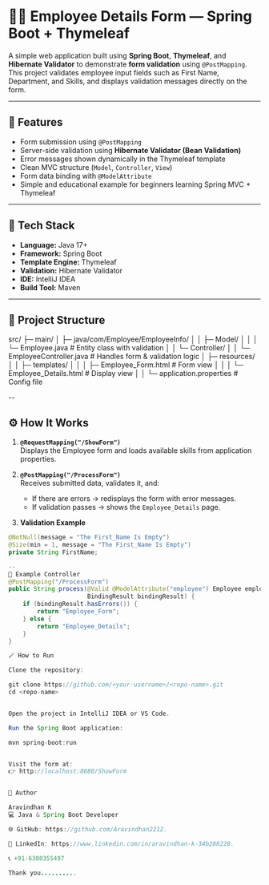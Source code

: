 
# 🧑‍💼 Employee Details Form — Spring Boot + Thymeleaf

A simple web application built using **Spring Boot**, **Thymeleaf**, and **Hibernate Validator** to demonstrate **form validation** using `@PostMapping`.  
This project validates employee input fields such as First Name, Department, and Skills, and displays validation messages directly on the form.

---

## 🚀 Features
- Form submission using `@PostMapping`
- Server-side validation using **Hibernate Validator (Bean Validation)**
- Error messages shown dynamically in the Thymeleaf template
- Clean MVC structure (`Model`, `Controller`, `View`)
- Form data binding with `@ModelAttribute`
- Simple and educational example for beginners learning Spring MVC + Thymeleaf

---

## 🧠 Tech Stack
- **Language:** Java 17+
- **Framework:** Spring Boot
- **Template Engine:** Thymeleaf
- **Validation:** Hibernate Validator
- **IDE:** IntelliJ IDEA
- **Build Tool:** Maven

---

## 📂 Project Structure
src/
├─ main/
│ ├─ java/com/Employee/EmployeeInfo/
│ │ ├─ Model/
│ │ │ └─ Employee.java # Entity class with validation
│ │ └─ Controller/
│ │ └─ EmployeeController.java # Handles form & validation logic
│ ├─ resources/
│ │ ├─ templates/
│ │ │ ├─ Employee_Form.html # Form view
│ │ │ └─ Employee_Details.html # Display view
│ │ └─ application.properties # Config file

--

## ⚙️ How It Works

1. **`@RequestMapping("/ShowForm")`**  
   Displays the Employee form and loads available skills from application properties.

2. **`@PostMapping("/ProcessForm")`**  
   Receives submitted data, validates it, and:
   - If there are errors → redisplays the form with error messages.
   - If validation passes → shows the `Employee_Details` page.

3. **Validation Example**
```java
@NotNull(message = "The First_Name Is Empty")
@Size(min = 1, message = "The First_Name Is Empty")
private String FirstName;

--
🧩 Example Controller
@PostMapping("/ProcessForm")
public String process(@Valid @ModelAttribute("employee") Employee employee,
                      BindingResult bindingResult) {
    if (bindingResult.hasErrors()) {
        return "Employee_Form";
    } else {
        return "Employee_Details";
    }
}

🪄 How to Run

Clone the repository:

git clone https://github.com/<your-username>/<repo-name>.git
cd <repo-name>


Open the project in IntelliJ IDEA or VS Code.

Run the Spring Boot application:

mvn spring-boot:run


Visit the form at:
👉 http://localhost:8080/ShowForm


👤 Author

Aravindhan K
💻 Java & Spring Boot Developer

🌐 GitHub: https://github.com/Aravindhan2212.

🔗 LinkedIn: https://www.linkedin.com/in/aravindhan-k-34b288228.

📞 +91-6380355497

Thank you..........
